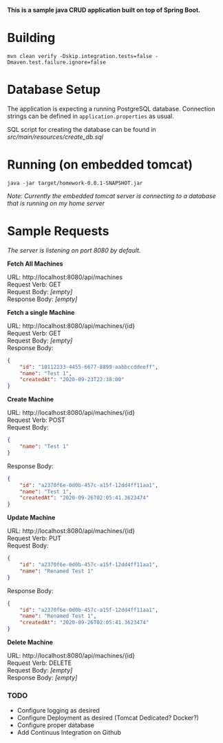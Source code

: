**This is a sample java CRUD application built on top of Spring Boot.**


# **Building**

`mvn clean verify -Dskip.integration.tests=false -Dmaven.test.failure.ignore=false`


# **Database Setup**

The application is expecting a running PostgreSQL database. Connection strings can be defined in `application.properties` as usual.

SQL script for creating the database can be found in *src/main/resources/create_db.sql*

# **Running (on embedded tomcat)**

`java -jar target/homework-0.0.1-SNAPSHOT.jar`

*Note: Currently the embedded tomcat server is connecting to a database that is running on my home server*

# **Sample Requests**

*The server is listening on port 8080 by default.*

**Fetch All Machines**

URL: http://localhost:8080/api/machines  
Request Verb: GET  
Request Body: *[empty]*  
Response Body: *[empty]*

**Fetch a single Machine**

URL: http://localhost:8080/api/machines/{id}  
Request Verb: GET  
Request Body: *[empty]*  
Response Body: 
```json
{
    "id": "10112233-4455-6677-8899-aabbccddeeff",
    "name": "Test 1",
    "createdAt": "2020-09-23T22:38:00"
}
```

**Create Machine**


URL: http://localhost:8080/api/machines/{id}  
Request Verb: POST  
Request Body:  
```json
{
    "name": "Test 1"
}
```
Response Body: 
```json
{
    "id": "a2370f6e-0d0b-457c-a15f-12dd4ff11aa1",
    "name": "Test 1",
    "createdAt": "2020-09-26T02:05:41.3623474"
}
```

**Update Machine**


URL: http://localhost:8080/api/machines/{id}  
Request Verb: PUT  
Request Body:  
```json
{
    "id": "a2370f6e-0d0b-457c-a15f-12dd4ff11aa1",
    "name": "Renamed Test 1"
}
```
Response Body: 
```json
{
    "id": "a2370f6e-0d0b-457c-a15f-12dd4ff11aa1",
    "name": "Renamed Test 1",
    "createdAt": "2020-09-26T02:05:41.3623474"
}
```

**Delete Machine**

URL: http://localhost:8080/api/machines/{id}  
Request Verb: DELETE  
Request Body: *[empty]*  
Response Body: *[empty]*



### **TODO**

- Configure logging as desired
- Configure Deployment as desired (Tomcat Dedicated? Docker?)
- Configure proper database
- Add Continuus Integration on Github